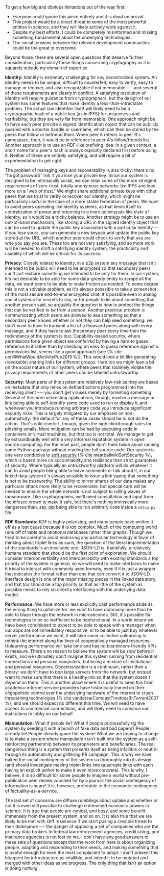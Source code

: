 To get a few big and obvious limitations out of the way first: 
- Everyone could ignore this piece entirely and it is dead on arrival. 
- This project would be a direct threat to some of the most powerful entities in science, and they will likely actively work against it. 
- Despite my best efforts, I could be completely misinformed and missing something fundamental about the underlying technologies. 
- The social tensions between the relevant development communities could be too great to overcome. 

Beyond those, there are several open questions that deserve further consideration, particularly those things concerning cryptography as it is squarely outside my domain of expertise:

**Identity:** Identity is extremely challenging for any decentralized system. An identity needs to be unique, difficult to counterfeit, easy to verify, easy to manage or recover, and also recognizable if not memorable --- and several of these requirements are clearly in conflict. A satisfying resolution of identity will require guidance from cryptographers, but the design of our system has some features that make identity a less-than-intractable problem. The actual raw identifier itself will likely need to be a cryptographic hash of a public key (as in IPFS) for uniqueness and verifiability, but they are very far from memorable. One approach might be to have each peer provide a signed identification object that can be publicly queried with a shorter handle or username, which can then be stored by the peers that follow or befriend them. When peer A referrs to peer B's namespace, then, it would be in reference to peer A's follow/friends list. Another approach is to use an RDF-like prefixing idea: in a given context, a short name for a peer's hash is always explicitly declared first before using it. Neither of these are entirely satisfying, and will require a bit of experimentation to get right.

The problem of managing keys and recoverability is also tricky: there's no "forgot password" link if you lose your private key. Since our system is designed to be intrinsically social, we can relax some of the more stringent requirements of zero-trust, totally-anonymous networks like IPFS and lean more on a "web of trust." We might share additional private keys with other peers that we trust to verify or recover our identity, which might be particularly useful in the case of a more stable federation of peers. We want to avoid peers operating like identity systems, as that lends itself to centralization of power and returning to a more activitypub-like style of identity, so it would be a tricky balance. Another strategy might be to use an out-of-band mechanism, like storing a URL in the signed identity object that can be used to update the public key associated with a particular identity -- if you lose yours, you can generate a new keypair and update the public key stored at the URL, which another peer could check to verify that you are who you say you are. These too are not very satisfying, and so more work will be needed to draft a satisfying identity system, the practicality and usability of which will be critical for its success.

**Privacy:** Closely related to identity, in a p2p system any message that isn't intended to be public will need to be encrypted so that secondary peers can't just reshare something we intended to be only for them. In our system, it's not desirable to be able for some data-greedy entity to scrape all the data, we want peers to be able to make friction as-needed. To some degree this is not a solvable problem, as it's always posssible to take a screenshot of the most secure end-to-end encrypted chat. It's possible even in analog social systems for secrets to slip, or for people to lie about something that another person said, so arguably the question is how to protect the things that can be verified to be from a person. Another practical problem is communicating which peers are allowed to see something so that a secondary peer knows whether or not they can help seed something: we don't want to have to transmit a list of a thousand peers along with every message, and if they have to ask the primary peer every time then the redundancy of the system is lost. Capability-based security, where permissions for a given object are conferred by having a hard to guess reference to it rather than by checking an easy to guess reference against a permissions list, seems like a good approach (see {% cite conillWhatWouldActivityPub2019 %}). This would look a bit like generating (revokable) sharing links for different groups. Here too we might lean a bit on the social nature of our system, where peers that routinely violate the privacy requirements of other peers can be labeled untrustworthy. 

**Security:** Most parts of this system are relatively low-risk as they are based on metadata that only relies on defined actions programmed into the receiving client --- you don't get viruses merely by torrenting something. Several of the more interesting applications, though, involve a message or link being able to self-identify some code used to run or display it, and whenever you introduce running arbitrary code you introduce significant security risks. This is largely mitigated by our emphasis on non-automaticity: the default for any of these cases should be to *not* do the action. That's cold comfort, though, given the high clickthrough rates for phishing emails. More mitigation can be had by executing code in containers or virtual machines, but that too is not total. We manage to get by extraordinarily well with a very informal reputation system in open source computing. For the most part, people don't think twice about running some Python package without reading the full source code. Our system is one very conducive to [soft security](http://meatballwiki.org/wiki/?SoftSecurity) {% cite meatballwikiSoftSecurity %}, which is based more on accountability and resiliance than strict guarantees of security. Where typically an untrustworthy platform will do whatever it can to avoid people being able to leave comments or talk about it, in our linked data system it's always possible to issue a link saying that something is not to be trustworthy. The ability to mirror shards of our data makes any particular attack more likely to be recoverable, but special care will be needed to ensure the whole network is not subject to rolling waves of ransomware. Like cryptographers, we'll need consultation and input from the infosec crowd to make it safe, but there's nothing intrinsically more dangerous than, say, pip being able to run arbitrary code inside a `setup.py` file.

**RDF Standards:** RDF is highly polarizing, and many people have written it off as a lost cause because it is too complex. Much of the computing world runs off of table and relational databases rather than graphs. Though we tried to be careful to avoid endorsing any particular technology in favor of thinking about triplet links as such, the question of the literal implementation of the standards is an inevitable one. JSON-LD is, thankfully, a relatively humane standard that should be the first point of exploration. We should consider interconvertibility and interoperability with existing standards a top priority of the system in general, so we will need to make interfaces to make it trivial to interact with commonly used formats, even if it is just a wrapper that indicates the format rather than one that can convert it to JSON-LD. Interface design is one of the major missing pieces in the linked data story, and that too should be a top priority so that as little of the system as possible needs to rely on direclty interfacing with the underlying data model.

**Performance:** We have more or less explicitly cast performance aside as the wrong thing to optimize for: we want to have *autonomy* more than be able to blaze through the network in microseconds. Still, it's possible for technologies to be so inefficient to be nonfunctional. In a world where we have been conditioned to expect to be able to speak with a manager when our apps are not immediately responsive, or to be able to just buy whatever server performance we want, it will take some collective unlearning to rethink the internet along the lines of cooperatively managed resources. Unlearning performance will take time and has no boardroom-friendly KPIs to measure. There's no reason to believe the system will be slow before it exists, and we ultimately don't imagine this system running from residential connections and personal computers, but being a mixture of institutional and personal resources. Decentralization is a continuum, rather than a binary: we don't have to *ban* large servers from the network, but instead want to make sure that there is a healthy mix so that the system doesn't *depend* on them. This is another place where it is useful to seed this from academia: internet service providers have historically leaned on their oligopolistic control over the underlying hardware of the internet to crush threatening technologies {% cite vandersarComcastThrottlesBitTorrent2007 %}, and we should expect no different this time. We will need to have access to commercial connections, and will likely need to convince our institutions to lobby on our behalf. 

**Manipulation:** What if people lie? What if people purposefully rig the system by seeding it with a bunch of fake data and bad papers? People already lie! People already game the system! What we are hoping to change is to make a system where manipulation isn't built into the system as a self-reinforcing partnership between its proprieters and beneficiaries. The real dangerous thing is a system that *presents* itself as being infallible or neutral through its automaticity and glittering PR campaign. This is why we have baked the social contingency of the system so thoroughly into its design (and should investigate making triplet links into quadruple links with each having an explicit author to make it even more concrete). This is why, I believe, it is so difficult for some people to imagine a world without pre-publication peer review vouched for by a journal: the social contingency of information is scary! It is, however, preferable to the economic contingency of factuality-as-a-service.

The last set of concerns are diffuse rumblings about uptake and whether or not it is even still *possible* to challenge entrenched economic powers in science. It is true that people are cynical, and busy, and some benefit immensely from the present system, and so on. It is also true that we are likely to be met with stiff resistance if we start posing a credible threat to their dominance --- the danger of opposing a set of companies who are the primary data brokers to federal law enforcement agencies, credit rating, and insurance agencies is not lost on me. I don't have any good answers to these sets of questions except that the work from here is about organizing people, adapting and responding to their needs, and making something that is useful enough for even the most complacent to adopt. I don't present this blueprint for infrastructure as infallible, and intend it to be mutated and merged with other ideas as we progress. The only thing that *isn't* an option is doing *nothing.*
